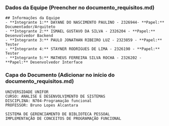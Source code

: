 ### Dados da Equipe (Preencher no documento_requisitos.md)
```
## Informações da Equipe
- **Integrante 1:** DAYANE DO NASCIMENTO PAULINO - 2326944- **Papel:** Documentador/Arquiteto
- **Integrante 2:** ISMAEL GUSTAVO DA SILVA - 2326204 - **Papel:** Desenvolvedor Backend
- **Integrante 3:** PAULO JONATHAN RIBEIRO LUZ - 2323859 - **Papel:** Tester
- **Integrante 4:** STAYNER RODRIGUES DE LIMA - 2326190 - **Papel:** Tester
- **Integrante 5:** MATHEUS FERREIRA SILVA ROCHA - 2326202 - **Papel:** Desenvolvedor Interface

```

### Capa do Documento (Adicionar no início do documento_requisitos.md)
```
UNIVERSIDADE UNIFOR
CURSO: ANALISE E DESENVOLVIMENTO DE SISTEMAS
DISCIPLINA: N704-Programação funcional
PROFESSOR: Bruno Lopes Alcantara

SISTEMA DE GERENCIAMENTO DE BIBLIOTECA PESSOAL
IMPLEMENTAÇÃO DE CONCEITOS DE PROGRAMAÇÃO FUNCIONAL

